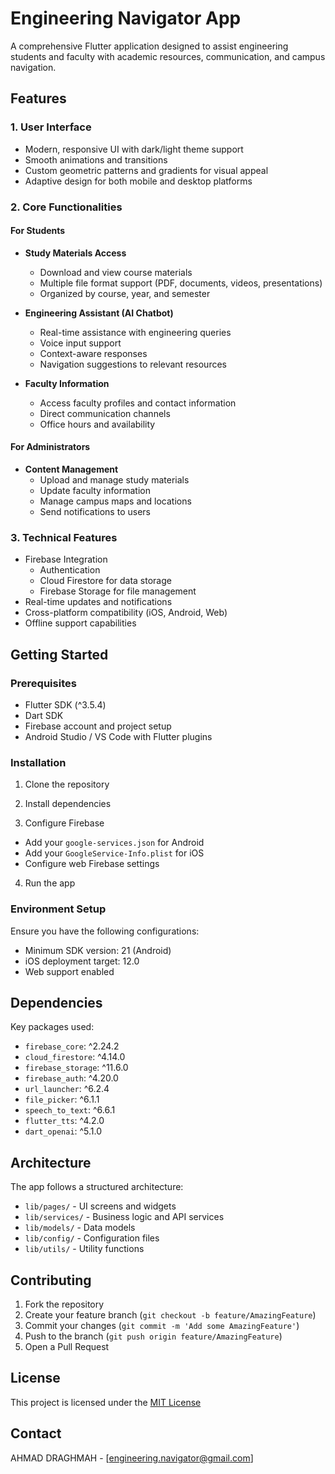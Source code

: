 # Engineering Navigator App

A comprehensive Flutter application designed to assist engineering students and faculty with academic resources, communication, and campus navigation.

## Features

### 1. User Interface
- Modern, responsive UI with dark/light theme support
- Smooth animations and transitions
- Custom geometric patterns and gradients for visual appeal
- Adaptive design for both mobile and desktop platforms

### 2. Core Functionalities

#### For Students
- **Study Materials Access**
  - Download and view course materials
  - Multiple file format support (PDF, documents, videos, presentations)
  - Organized by course, year, and semester

- **Engineering Assistant (AI Chatbot)**
  - Real-time assistance with engineering queries
  - Voice input support
  - Context-aware responses
  - Navigation suggestions to relevant resources

- **Faculty Information**
  - Access faculty profiles and contact information
  - Direct communication channels
  - Office hours and availability

#### For Administrators
- **Content Management**
  - Upload and manage study materials
  - Update faculty information
  - Manage campus maps and locations
  - Send notifications to users

### 3. Technical Features
- Firebase Integration
  - Authentication
  - Cloud Firestore for data storage
  - Firebase Storage for file management
- Real-time updates and notifications
- Cross-platform compatibility (iOS, Android, Web)
- Offline support capabilities

## Getting Started

### Prerequisites
- Flutter SDK (^3.5.4)
- Dart SDK
- Firebase account and project setup
- Android Studio / VS Code with Flutter plugins

### Installation

1. Clone the repository

2. Install dependencies

3. Configure Firebase
- Add your `google-services.json` for Android
- Add your `GoogleService-Info.plist` for iOS
- Configure web Firebase settings

4. Run the app

### Environment Setup
Ensure you have the following configurations:
- Minimum SDK version: 21 (Android)
- iOS deployment target: 12.0
- Web support enabled

## Dependencies

Key packages used:
- `firebase_core`: ^2.24.2
- `cloud_firestore`: ^4.14.0
- `firebase_storage`: ^11.6.0
- `firebase_auth`: ^4.20.0
- `url_launcher`: ^6.2.4
- `file_picker`: ^6.1.1
- `speech_to_text`: ^6.6.1
- `flutter_tts`: ^4.2.0
- `dart_openai`: ^5.1.0

## Architecture

The app follows a structured architecture:
- `lib/pages/` - UI screens and widgets
- `lib/services/` - Business logic and API services
- `lib/models/` - Data models
- `lib/config/` - Configuration files
- `lib/utils/` - Utility functions

## Contributing

1. Fork the repository
2. Create your feature branch (`git checkout -b feature/AmazingFeature`)
3. Commit your changes (`git commit -m 'Add some AmazingFeature'`)
4. Push to the branch (`git push origin feature/AmazingFeature`)
5. Open a Pull Request

## License

This project is licensed under the [MIT License](LICENSE)

## Contact

AHMAD DRAGHMAH  - [engineering.navigator@gmail.com]
